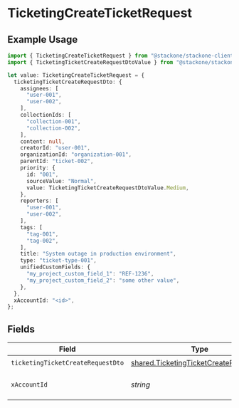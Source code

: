 # TicketingCreateTicketRequest

## Example Usage

```typescript
import { TicketingCreateTicketRequest } from "@stackone/stackone-client-ts/sdk/models/operations";
import { TicketingTicketCreateRequestDtoValue } from "@stackone/stackone-client-ts/sdk/models/shared";

let value: TicketingCreateTicketRequest = {
  ticketingTicketCreateRequestDto: {
    assignees: [
      "user-001",
      "user-002",
    ],
    collectionIds: [
      "collection-001",
      "collection-002",
    ],
    content: null,
    creatorId: "user-001",
    organizationId: "organization-001",
    parentId: "ticket-002",
    priority: {
      id: "001",
      sourceValue: "Normal",
      value: TicketingTicketCreateRequestDtoValue.Medium,
    },
    reporters: [
      "user-001",
      "user-002",
    ],
    tags: [
      "tag-001",
      "tag-002",
    ],
    title: "System outage in production environment",
    type: "ticket-type-001",
    unifiedCustomFields: {
      "my_project_custom_field_1": "REF-1236",
      "my_project_custom_field_2": "some other value",
    },
  },
  xAccountId: "<id>",
};
```

## Fields

| Field                                                                                                   | Type                                                                                                    | Required                                                                                                | Description                                                                                             |
| ------------------------------------------------------------------------------------------------------- | ------------------------------------------------------------------------------------------------------- | ------------------------------------------------------------------------------------------------------- | ------------------------------------------------------------------------------------------------------- |
| `ticketingTicketCreateRequestDto`                                                                       | [shared.TicketingTicketCreateRequestDto](../../../sdk/models/shared/ticketingticketcreaterequestdto.md) | :heavy_check_mark:                                                                                      | N/A                                                                                                     |
| `xAccountId`                                                                                            | *string*                                                                                                | :heavy_check_mark:                                                                                      | The account identifier                                                                                  |
